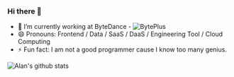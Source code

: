 ### Hi there 👋

- 🔭 I’m currently working at ByteDance - ![BytePlus](https://www.byteplus.com/)
- 😄 Pronouns: Frontend / Data / SaaS / DaaS / Engineering Tool / Cloud Computing
- ⚡ Fun fact: I am not a good programmer cause I know too many genius.

![Alan's github stats](https://github-readme-stats.vercel.app/api?username=alanwei&show_icons=true&theme=dark)
